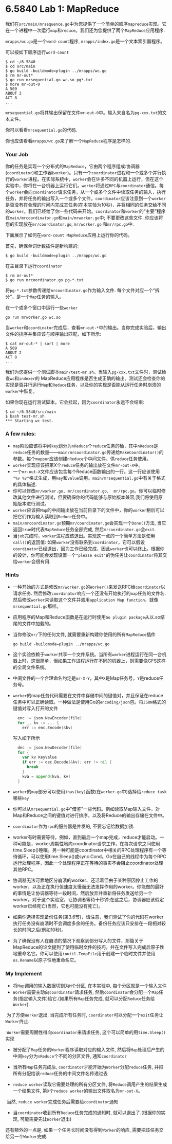 # 6.5840 Lab 1: MapReduce



我们在```src/main/mrsequence.go```中为您提供了一个简单的顺序```mapreduce```实现。它在一个进程中一次运行```map```和```reduce```。我们还为您提供了两个```MapReduce```应用程序.

```mrapps/wc.go```是一个```word-count```程序, ```mrapps/index.go```是一个文本索引器程序。

可以按如下顺序运行```word-count```

```shell
$ cd ~/6.5840
$ cd src/main
$ go build -buildmode=plugin ../mrapps/wc.go
$ rm mr-out*
$ go run mrsequential.go wc.so pg*.txt
$ more mr-out-0
A 509
ABOUT 2
ACT 8
...
```

```mrsequential.go```将其输出保留在文件```mr-out-0```中。输入来自名为```pg-xxx.txt```的文本文件。

你可以看看```mrsequential.go```的代码.

你也应该看看```mrapps/wc.go```来了解一个```MapReduce```程序是怎样的.

### Your Job

​	你的任务是实现一个分布式的```MapReduce```，它由两个程序组成:协调器(```coordinator```)和工作器(```worker```)。只有一个```coordinator```进程和一个或多个并行执行的```worker```进程。在实际系统中，```worker```会在许多不同的机器上运行，但在这个实验中，你将在一台机器上运行它们。```worker```将通过```RPC```与```coordinator```通信。每个```worker```会向```coordinator```请求任务，从一个或多个文件中读取任务的输入，执行任务，并将任务的输出写入一个或多个文件。```coordinator```应该注意到一个```worker```是否没有在合理的时间内完成其任务(在本实验为10秒)，并将相同的任务交给不同的```worker```。
​	我们已经给了你一些代码来开始。```coordinator```和```worker```的“主要”程序在```main/mrcoordinator.go```和```main/mrworker.go```中; 不要更改这些文件. 你应该将您的实现放在```mr/coordinator.go```, ```mr/worker.go``` 和```mr/rpc.go```中.

下面展示了如何在```word-count MapReduce```应用上运行你的代码。

首先，确保单词计数插件是新构建的:

```shell
$ go build -buildmode=plugin ../mrapps/wc.go
```

在主目录下运行```coordinator```

```shell
$ rm mr-out*
$ go run mrcoordinator.go pg-*.txt
```

将```pg-*.txt```参数传递给```mrcoordinator.go```作为输入文件. 每个文件对应一个“拆分”，是一个```Map```任务的输入。

在一个或多个窗口中运行一些```worker```

```shell
go run mrworker.go wc.so
```

当```worker```和```coordinator```完成后，查看```mr-out-*```中的输出。当你完成实验后，输出文件的排序并集应该与顺序输出匹配，如下所示:

```shell
$ cat mr-out-* | sort | more
A 509
ABOUT 2
ACT 8
...
```

我们为您提供一个测试脚本```main/test-mr.sh```。当输入```pg-xxx.txt```文件时，测试检查```wc```和```indexer```的 MapReduce应用程序是否生成正确的输出。测试还会检查你的实现是否并行运行```Map```和```Reduce```任务，以及你的实现是否能从运行任务时崩溃的```worker```中恢复。

如果你现在运行测试脚本，它会挂起，因为```coordinator```永远不会结束:

```shell
$ cd ~/6.5840/src/main
$ bash test-mr.sh
*** Starting wc test.
```



### A few rules:

- ```map```阶段应该将中间```key```划分为```nReduce```个```reduce```任务的桶，其中```nReduce```是```reduce```任务的数量——```main/mrcoordinator.go```传递给```MakeCoordinator()```的参数。每个```mapper```应该创建```nReduce```个中间文件，供```reduce```任务使用。
- ```worker```实现应该把第$X$个```reduce```任务的输出放在文件```mr-out-X```中。
- 一个```mr-out-X```文件应该包含每个Reduce函数输出的一行。这一行应该使用 ```"%v %v"```格式生成，用```key```和```value```调用。```main/mrsequential.go```中有关于格式的具体描述.
- 你可以修改```mr/worker.go, mr/coordinator.go,  mr/rpc.go```。你可以临时修改其他文件进行测试，但要确保你的代码能够与原始版本兼容;我们将使用原始版本进行测试。
- ```worker```应该把```Map```的中间输出放在当前目录下的文件中，你的```worker```稍后可以把它们作为输入读取到```Reduce```任务中。
- ```main/mrcoordinator.go```预期```mr/coordinator.go```会实现一个```Done()```方法, 当它返回```true```时代表```MapReduce```任务全部完成, 然后```mrcoordinator.go```会```exit```.
- 当```job```完成时，```worker```进程应该退出。实现这一点的一个简单方法是使用```call()```的返回值: 如果```worker```没有联系到```coordinator```，它可以假设```coordinator```已经退出，因为工作已经完成，因此```worker```也可以终止。根据你的设计，你可能会发现设置一个```"please exit"```的伪任务让```coordinator```将其交给```worker```会很有用.

### Hints

- 一种开始的方式是修改```mr/worker.go```的```Worker()```来发送RPC给```coordinator```以请求任务. 然后修改```coordinator```响应一个还没有开始执行的```map```任务的文件名. 然后修改```worker```来读取这个文件并调用```application Map function```，就像```mrsequential.go```那样。

- 应用程序的Map和Reduce函数是在运行时使用```Go plugin package```从以.so结尾的文件中加载的。

- 当你修改```mr/```下的任何文件, 就需要重新构建你使用的所有```MapReduce```插件

  ```shell
  go build -buildmode=plugin ../mrapps/wc.go
  ```

- 这个实验依赖于```worker```共享一个文件系统。当所有```worker```进程运行在同一台机器上时，这很简单，但如果工作进程运行在不同的机器上，则需要像GFS这样的全局文件系统。

- 中间文件的一个合理命名约定是```mr-X-Y```，其中```X```是Map任务号，```Y```是reduce任务号。

- ```worker```的map任务代码需要在文件中存储中间的键值对，并且保证在reduce任务中可以正确读取。一种做法是使用Go的```encoding/json```包。将```JSON```格式的键值对写入打开的文件

  ```go
    enc := json.NewEncoder(file)
    for _, kv := ... {
      err := enc.Encode(&kv)
  ```

  写入如下所示

  ```go
    dec := json.NewDecoder(file)
    for {
      var kv KeyValue
      if err := dec.Decode(&kv); err != nil {
        break
      }
      kva = append(kva, kv)
    }
  ```

- ```worker```的```map```部分可以使用```ihas(key)```函数(在```worker.go```中)选择给```reduce task```哪些```key```

- 你可以从```mrsequential.go```中"借鉴"一些代码。例如读取Map输入文件，对Map和Reduce之间的键值对进行排序，以及将Reduce的输出存储在文件中。

- ```coordinator```作为```rpc```的服务器是并发的, 不要忘记给数据加锁.

- worker有时需要等待，例如，直到最后一个map完成，reduce才能启动。一种可能是，worker周期性地向coordinator请求工作，在每次请求之间使用time.Sleep()睡眠。另一种可能是coordinator中相关的RPC处理程序有一个等待循环，可以使用time.Sleep()或sync.Cond。Go在自己的线程中为每个RPC运行处理程序，因此一个处理程序正在等待的事实不会阻止coordinator处理其他RPC。

- 协调器无法可靠地区分崩溃的worker、还活着但由于某种原因停止工作的worker，以及正在执行但速度太慢而无法发挥作用的worker。你能做的最好的事情是让协调器等待一段时间，然后放弃并重新将任务发送给另一个worker。对于这个实验室，让协调者等待十秒钟;在这之后，协调器应该假定worker已经死亡(当然，它也可能没有死亡)。

- 如果你选择实现备份任务(第3.6节)，请注意，我们测试了你的代码在worker执行任务没有崩溃时不会调度多余的任务。备份任务应该只安排在一段相对较长的时间之后(例如10秒)。

- 为了确保没有人在崩溃的情况下观察到部分写入的文件，那篇关于MapReduce的论文提到了使用临时文件的技巧，并在文件写入完成后原子性地重命名它。你可以使用```ioutil.TempFile```用于创建一个临时文件并使用```os.Rename```以原子性地重命名它。



### My Implement

- 将```Map```调用的输入数据切割为```M```个分区, 在本实验中, 每个分区就是一个输入文件
- ```Worker```需要主动向```coordinator```请求任务, 然后```coordinator```会分配一个```Map```任务(指定输入文件)给它.(如果所有```Map```任务完成, 就可以分配```Reduce```任务给```Worker```).

​		为了方便```Worker```退出, 当完成所有任务时, ```coordinator```可以分配一个```exit```任务让```Worker```终止.

​		```Worker```需要周期性得向```coordinator```来请求任务, 这个可以简单的用```time.Sleep()```实现

- 被分配了```Map```任务的```Worker```程序读取对应的输入文件,  然后将```Map```处理后产生的中间```key```分为```nReduce```个不同的分区文件, 通知```coordinator```
- 当所有```Map```任务完成后, ```coordinator```才能开始为```Worker```分配```reduce```任务, 并把所有分配给该```reduce```任务的中间文件名传递过去

- ```reduce worker```读取它需要处理的所有分区文件, 将```Reduce```调用产生的结果生成一个结果文件, 第```X```个```reduce worker```的输出文件取名为```mr-out-X```。

​		当然, ```reduce worker```完成任务后需要给```coordinator```通知

- 当```coordinator```收到所有```Reduce```任务完成的通知时, 就可以退出了.(根据你的实现, 可能需要先让```Worker```退出)

还有额外的一点是, 如果一个任务长时间没有得到```Worker```的响应, 需要把该任务交给另一个```Worker```完成.

